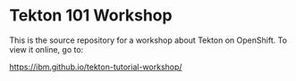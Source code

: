 # Tekton 101 Workshop

This is the source repository for a workshop about Tekton on OpenShift. To view it online, go to:

<https://ibm.github.io/tekton-tutorial-workshop/>
